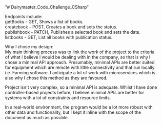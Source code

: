 "# Dairymaster_Code_Challenge_CSharp" 

Endpoints include:\
getBooks - GET, Shows a list of books.\
createbook - POST, Creates a book and sets the status.\
publishbook - PATCH, Publishes a selected book and sets the date.\
listbooks - GET, List all books with publication status.

Why I chose my design:\
My main thinking process was to link the work of the project to the criteria of what I believe I would be dealing with in the company, so that is why I chose a minimal API approach. Presumably, minimal APIs are better suited for equipment which are remote with little connectivity and that run locally i.e. Farming software. I anticipate a lot of work with microservices which is also why I chose this method as they are favoured.

Project isn't very complex, so a minimal API is adequate. Whilst I have done controller-based projects before, I believe minimal APIs are better for systems with a lot of constraints and resource limits.


In a real-world environment, the program would be a lot more robust with other data and functionality, but I kept it inline with the scope of the document as much as possible.
